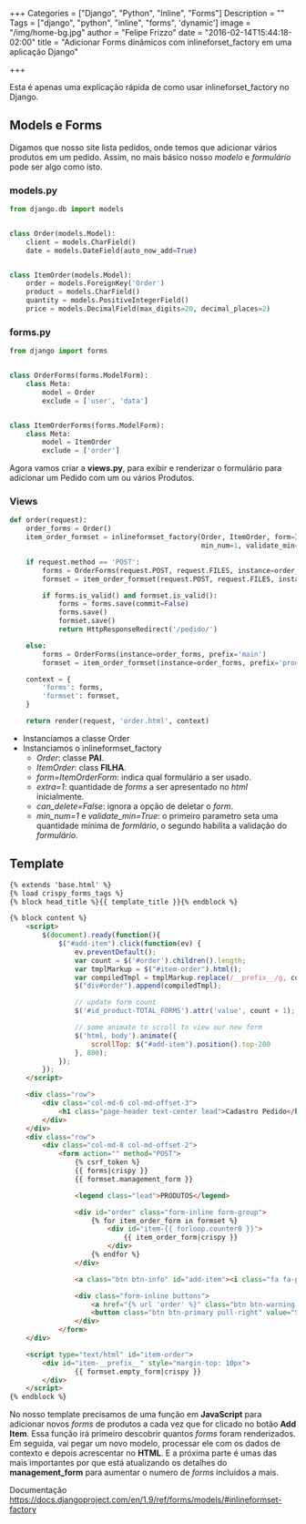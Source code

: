 +++
Categories = ["Django", "Python", "Inline", "Forms"]
Description = ""
Tags = ["django", "python", "inline", "forms", 'dynamic']
image = "/img/home-bg.jpg"
author = "Felipe Frizzo"
date = "2016-02-14T15:44:18-02:00"
title = "Adicionar Forms dinâmicos com inlineforset_factory em uma aplicação Django"

+++

Esta é apenas uma explicação rápida de como usar inlineforset_factory no Django.

## Models e Forms

Digamos que nosso site lista pedidos, onde temos que adicionar vários produtos em um pedido. Assim, no mais básico nosso *modelo* e *formulário* pode ser algo como isto.

### models.py
```python
from django.db import models


class Order(models.Model):
    client = models.CharField()
    date = models.DateField(auto_now_add=True)


class ItemOrder(models.Model):
    order = models.ForeignKey('Order')
    product = models.CharField()
    quantity = models.PositiveIntegerField()
    price = models.DecimalField(max_digits=20, decimal_places=2)
```

### forms.py
```python
from django import forms


class OrderForms(forms.ModelForm):
    class Meta:
        model = Order
        exclude = ['user', 'data']


class ItemOrderForms(forms.ModelForm):
    class Meta:
        model = ItemOrder
        exclude = ['order']
```

Agora vamos criar a **views.py**, para exibir e renderizar o formulário para adicionar um Pedido com um ou vários Produtos.

### Views
```python
def order(request):
    order_forms = Order()
    item_order_formset = inlineformset_factory(Order, ItemOrder, form=ItemOrderForms, extra=1, can_delete=False,
                                               min_num=1, validate_min=True)

    if request.method == 'POST':
        forms = OrderForms(request.POST, request.FILES, instance=order_forms, prefix='main')
        formset = item_order_formset(request.POST, request.FILES, instance=order_forms, prefix='product')

        if forms.is_valid() and formset.is_valid():
            forms = forms.save(commit=False)
            forms.save()
            formset.save()
            return HttpResponseRedirect('/pedido/')

    else:
        forms = OrderForms(instance=order_forms, prefix='main')
        formset = item_order_formset(instance=order_forms, prefix='product')

    context = {
        'forms': forms,
        'formset': formset,
    }

    return render(request, 'order.html', context)
```

* Instanciamos a classe Order
* Instanciamos o inlineformset_factory
    * *Order*: classe **PAI**.
    * *ItemOrder*: class **FILHA**.
    * *form=ItemOrderForm*: indica qual formulário a ser usado.
    * *extra=1*: quantidade de *forms* a ser apresentado no *html* inicialmente.
    * *can_delete=False*: ignora a opção de deletar o *form*.
    * *min_num=1* e *validate_min=True*: o primeiro parametro seta uma quantidade mínima de *formlário*, o segundo habilita a validação do *formulário*.

## Template

```html
{% extends 'base.html' %}
{% load crispy_forms_tags %}
{% block head_title %}{{ template_title }}{% endblock %}

{% block content %}
    <script>
        $(document).ready(function(){
            $("#add-item").click(function(ev) {
                ev.preventDefault();
                var count = $('#order').children().length;
                var tmplMarkup = $("#item-order").html();
                var compiledTmpl = tmplMarkup.replace(/__prefix__/g, count);
                $("div#order").append(compiledTmpl);

                // update form count
                $('#id_product-TOTAL_FORMS').attr('value', count + 1);

                // some animate to scroll to view our new form
                $('html, body').animate({
                    scrollTop: $("#add-item").position().top-200
                }, 800);
            });
        });
    </script>

    <div class="row">
        <div class="col-md-6 col-md-offset-3">
            <h1 class="page-header text-center lead">Cadastro Pedido</h1>
        </div>
    </div>
    <div class="row">
        <div class="col-md-8 col-md-offset-2">
            <form action="" method="POST">
                {% csrf_token %}
                {{ forms|crispy }}
                {{ formset.management_form }}

                <legend class="lead">PRODUTOS</legend>

                <div id="order" class="form-inline form-group">
                    {% for item_order_form in formset %}
                        <div id="item-{{ forloop.counter0 }}">
                            {{ item_order_form|crispy }}
                        </div>
                    {% endfor %}
                </div>

                <a class="btn btn-info" id="add-item"><i class="fa fa-plus"></i> Add Item</a>

                <div class="form-inline buttons">
                    <a href="{% url 'order' %}" class="btn btn-warning pull-right"><i class="fa fa-times"></i> Cancelar</a>
                    <button class="btn btn-primary pull-right" value="Save"><i class="fa fa-floppy-o"></i> Salvar</button>
                </div>
            </form>
    </div>    

    <script type="text/html" id="item-order">
        <div id="item-__prefix__" style="margin-top: 10px">
                {{ formset.empty_form|crispy }}
        </div>
    </script>
{% endblock %}
```

No nosso template precisamos de uma função em **JavaScript** para adicionar novos *forms* de produtos a cada vez que for clicado no botão **Add Item**. Essa função irá primeiro descobrir quantos *forms* foram renderizados. Em seguida, vai pegar um novo modelo, processar ele com os dados de contexto e depois acrescentar no **HTML**. E a próxima parte é umas das mais importantes por que está atualizando os detalhes do **management_form** para aumentar o numero de *forms* incluídos a mais.

Documentação
https://docs.djangoproject.com/en/1.9/ref/forms/models/#inlineformset-factory
